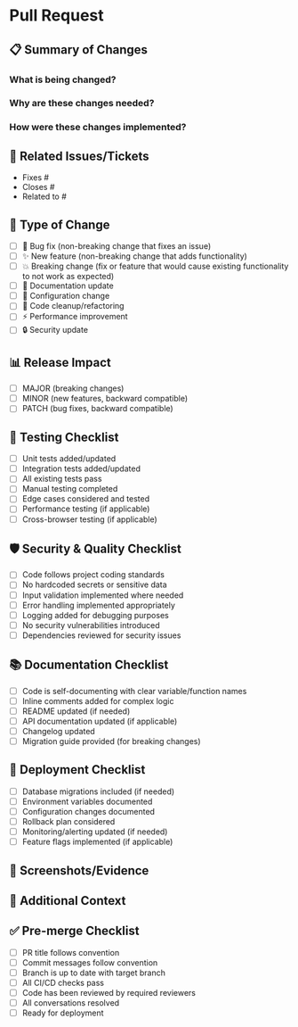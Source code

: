 # Pull Request

## 📋 Summary of Changes

### What is being changed?
<!-- Provide a clear and concise description of what this PR accomplishes -->

### Why are these changes needed?
<!-- Explain the motivation for these changes -->

### How were these changes implemented?
<!-- Describe the approach taken to implement the changes -->

## 🎫 Related Issues/Tickets
<!-- Link to related issues, tickets, or cards -->
- Fixes #
- Closes #
- Related to #

## 🔄 Type of Change
<!-- Mark the type of change with an 'x' -->
- [ ] 🐛 Bug fix (non-breaking change that fixes an issue)
- [ ] ✨ New feature (non-breaking change that adds functionality)
- [ ] 💥 Breaking change (fix or feature that would cause existing functionality to not work as expected)
- [ ] 📝 Documentation update
- [ ] 🔧 Configuration change
- [ ] 🧹 Code cleanup/refactoring
- [ ] ⚡ Performance improvement
- [ ] 🔒 Security update

## 📊 Release Impact
<!-- Select the appropriate semantic versioning label -->
- [ ] MAJOR (breaking changes)
- [ ] MINOR (new features, backward compatible)
- [ ] PATCH (bug fixes, backward compatible)

## 🧪 Testing Checklist
- [ ] Unit tests added/updated
- [ ] Integration tests added/updated
- [ ] All existing tests pass
- [ ] Manual testing completed
- [ ] Edge cases considered and tested
- [ ] Performance testing (if applicable)
- [ ] Cross-browser testing (if applicable)

## 🛡️ Security & Quality Checklist
- [ ] Code follows project coding standards
- [ ] No hardcoded secrets or sensitive data
- [ ] Input validation implemented where needed
- [ ] Error handling implemented appropriately
- [ ] Logging added for debugging purposes
- [ ] No security vulnerabilities introduced
- [ ] Dependencies reviewed for security issues

## 📚 Documentation Checklist
- [ ] Code is self-documenting with clear variable/function names
- [ ] Inline comments added for complex logic
- [ ] README updated (if needed)
- [ ] API documentation updated (if applicable)
- [ ] Changelog updated
- [ ] Migration guide provided (for breaking changes)

## 🚀 Deployment Checklist
- [ ] Database migrations included (if needed)
- [ ] Environment variables documented
- [ ] Configuration changes documented
- [ ] Rollback plan considered
- [ ] Monitoring/alerting updated (if needed)
- [ ] Feature flags implemented (if applicable)

## 📸 Screenshots/Evidence
<!-- Include screenshots, GIFs, or other evidence of the changes -->

## 🔗 Additional Context
<!-- Add any other context, considerations, or notes about this PR -->

## ✅ Pre-merge Checklist
- [ ] PR title follows convention
- [ ] Commit messages follow convention
- [ ] Branch is up to date with target branch
- [ ] All CI/CD checks pass
- [ ] Code has been reviewed by required reviewers
- [ ] All conversations resolved
- [ ] Ready for deployment
